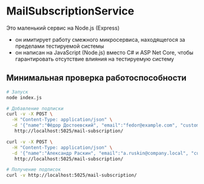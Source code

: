 # MailSubscriptionService

Это маленький сервис на Node.js (Express)

- он имитирует работу смежного микросервиса, находящегося за пределами тестируемой системы
- он написан на JavaScript (Node.js) вместо C# и ASP Net Core, чтобы гарантировать отсутствие влияния на тестируемую
  систему

## Минимальная проверка работоспособности

```bash
# Запуск
node index.js

# Добавление подписки
curl -v -X POST \
  -H "Content-Type: application/json" \
  -d '{"name":"Фёдор Достоевский", "email":"fedor@example.com", "customData": {"currencyCodes": ["AUD", "BRL"]}}' \
   http://localhost:5025/mail-subscription/

curl -v -X POST \
  -H "Content-Type: application/json" \
  -d '{"name":"Александр Раскин", "email":"a.ruskin@company.local", "customData": {"currencyCodes": ["AED", "BRL", "INR"]}}' \
   http://localhost:5025/mail-subscription/

# Получение подписок
curl -v http://localhost:5025/mail-subscription/
```
